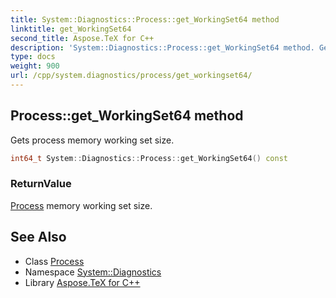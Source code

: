 ```yaml
---
title: System::Diagnostics::Process::get_WorkingSet64 method
linktitle: get_WorkingSet64
second_title: Aspose.TeX for C++
description: 'System::Diagnostics::Process::get_WorkingSet64 method. Gets process memory working set size in C++.'
type: docs
weight: 900
url: /cpp/system.diagnostics/process/get_workingset64/
---
```

## Process::get_WorkingSet64 method


Gets process memory working set size.

```cpp
int64_t System::Diagnostics::Process::get_WorkingSet64() const
```


### ReturnValue

[Process](../) memory working set size.

## See Also

* Class [Process](../)
* Namespace [System::Diagnostics](../../)
* Library [Aspose.TeX for C++](../../../)
